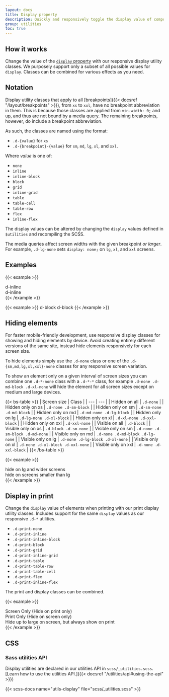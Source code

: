 ```yaml
---
layout: docs
title: Display property
description: Quickly and responsively toggle the display value of components and more with our display utilities. Includes support for some of the more common values, as well as some extras for controlling display when printing.
group: utilities
toc: true
---
```


## How it works

Change the value of the [`display` property](https://developer.mozilla.org/en-US/docs/Web/CSS/display) with our responsive display utility classes. We purposely support only a subset of all possible values for `display`. Classes can be combined for various effects as you need.

## Notation

Display utility classes that apply to all [breakpoints]({{< docsref "/layout/breakpoints" >}}), from `xs` to `xxl`, have no breakpoint abbreviation in them. This is because those classes are applied from `min-width: 0;` and up, and thus are not bound by a media query. The remaining breakpoints, however, do include a breakpoint abbreviation.

As such, the classes are named using the format:

- `.d-{value}` for `xs`
- `.d-{breakpoint}-{value}` for `sm`, `md`, `lg`, `xl`, and `xxl`.

Where *value* is one of:

- `none`
- `inline`
- `inline-block`
- `block`
- `grid`
- `inline-grid`
- `table`
- `table-cell`
- `table-row`
- `flex`
- `inline-flex`

The display values can be altered by changing the `display` values defined in `$utilities` and recompiling the SCSS.

The media queries affect screen widths with the given breakpoint *or larger*. For example, `.d-lg-none` sets `display: none;` on `lg`, `xl`, and `xxl` screens.

## Examples

{{< example >}}
<div class="d-inline p-2 text-bg-primary">d-inline</div>
<div class="d-inline p-2 text-bg-dark">d-inline</div>
{{< /example >}}

{{< example >}}
<span class="d-block p-2 text-bg-primary">d-block</span>
<span class="d-block p-2 text-bg-dark">d-block</span>
{{< /example >}}

## Hiding elements

For faster mobile-friendly development, use responsive display classes for showing and hiding elements by device. Avoid creating entirely different versions of the same site, instead hide elements responsively for each screen size.

To hide elements simply use the `.d-none` class or one of the `.d-{sm,md,lg,xl,xxl}-none` classes for any responsive screen variation.

To show an element only on a given interval of screen sizes you can combine one `.d-*-none` class with a `.d-*-*` class, for example `.d-none .d-md-block .d-xl-none` will hide the element for all screen sizes except on medium and large devices.

{{< bs-table >}}
| Screen size | Class |
| --- | --- |
| Hidden on all | `.d-none` |
| Hidden only on xs | `.d-none .d-sm-block` |
| Hidden only on sm | `.d-sm-none .d-md-block` |
| Hidden only on md | `.d-md-none .d-lg-block` |
| Hidden only on lg | `.d-lg-none .d-xl-block` |
| Hidden only on xl | `.d-xl-none .d-xxl-block` |
| Hidden only on xxl | `.d-xxl-none` |
| Visible on all | `.d-block` |
| Visible only on xs | `.d-block .d-sm-none` |
| Visible only on sm | `.d-none .d-sm-block .d-md-none` |
| Visible only on md | `.d-none .d-md-block .d-lg-none` |
| Visible only on lg | `.d-none .d-lg-block .d-xl-none` |
| Visible only on xl | `.d-none .d-xl-block .d-xxl-none` |
| Visible only on xxl | `.d-none .d-xxl-block` |
{{< /bs-table >}}

{{< example >}}
<div class="d-lg-none">hide on lg and wider screens</div>
<div class="d-none d-lg-block">hide on screens smaller than lg</div>
{{< /example >}}

## Display in print

Change the `display` value of elements when printing with our print display utility classes. Includes support for the same `display` values as our responsive `.d-*` utilities.

- `.d-print-none`
- `.d-print-inline`
- `.d-print-inline-block`
- `.d-print-block`
- `.d-print-grid`
- `.d-print-inline-grid`
- `.d-print-table`
- `.d-print-table-row`
- `.d-print-table-cell`
- `.d-print-flex`
- `.d-print-inline-flex`

The print and display classes can be combined.

{{< example >}}
<div class="d-print-none">Screen Only (Hide on print only)</div>
<div class="d-none d-print-block">Print Only (Hide on screen only)</div>
<div class="d-none d-lg-block d-print-block">Hide up to large on screen, but always show on print</div>
{{< /example >}}

## CSS

### Sass utilities API

Display utilities are declared in our utilities API in `scss/_utilities.scss`. [Learn how to use the utilities API.]({{< docsref "/utilities/api#using-the-api" >}})

{{< scss-docs name="utils-display" file="scss/_utilities.scss" >}}
